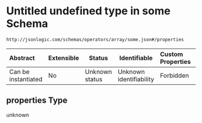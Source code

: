 # Untitled undefined type in some Schema

```txt
http://jsonlogic.com/schemas/operators/array/some.json#/properties
```




| Abstract            | Extensible | Status         | Identifiable            | Custom Properties | Additional Properties | Access Restrictions | Defined In                                                      |
| :------------------ | ---------- | -------------- | ----------------------- | :---------------- | --------------------- | ------------------- | --------------------------------------------------------------- |
| Can be instantiated | No         | Unknown status | Unknown identifiability | Forbidden         | Allowed               | none                | [some.json\*](operators/array/some.json "open original schema") |

## properties Type

unknown
